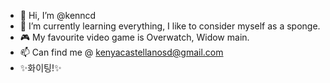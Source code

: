 - 👋 Hi, I’m @kenncd
- 🌱 I’m currently learning everything, I like to consider myself as a sponge.
- 🎮 My favourite video game is Overwatch, Widow main.
- 📫 Can find me @ kenyacastellanosd@gmail.com
- ✨화이팅!✨

<!---
kenncd/kenncd is a ✨ special ✨ repository because its `README.md` (this file) appears on your GitHub profile.
You can click the Preview link to take a look at your changes.
--->
